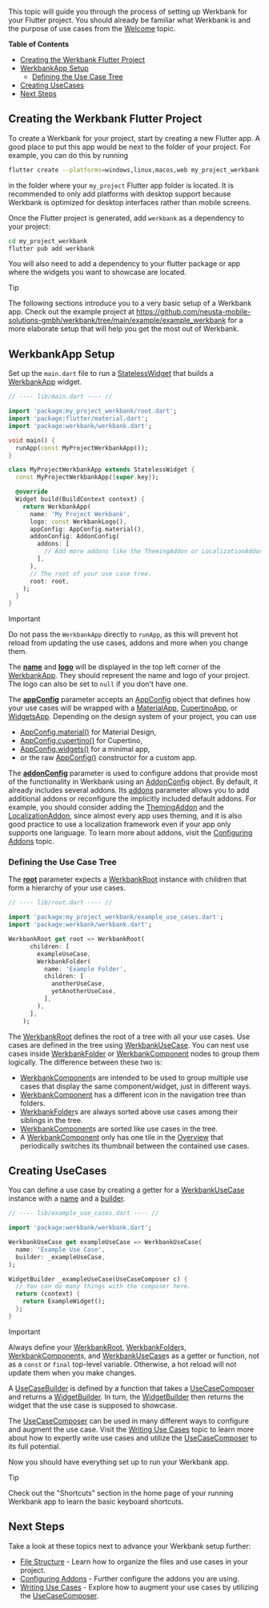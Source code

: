 This topic will guide you through the process of setting up Werkbank for your Flutter project.
You should already be familiar what Werkbank is and the purpose of use cases from the
[Welcome](Welcome-topic.html) topic.

**Table of Contents**
- [Creating the Werkbank Flutter Project](#creating-the-werkbank-flutter-project)
- [WerkbankApp Setup](#werkbankapp-setup)
  - [Defining the Use Case Tree](#defining-the-use-case-tree)
- [Creating UseCases](#creating-usecases)
- [Next Steps](#next-steps)

## Creating the Werkbank Flutter Project

To create a Werkbank for your project, start by creating a new Flutter app.
A good place to put this app would be next to the folder of your project.
For example, you can do this by running
```bash
flutter create --platforms=windows,linux,macos,web my_project_werkbank
```
in the folder where your `my_project` Flutter app folder is located.
It is recommended to only add platforms with desktop support because Werkbank is optimized for desktop interfaces rather than mobile screens.

Once the Flutter project is generated, add `werkbank` as a dependency to your project:

```bash
cd my_project_werkbank
flutter pub add werkbank
```

You will also need to add a dependency to your flutter package or app where the widgets you want to showcase are located.

> [!TIP]
> The following sections introduce you to a very basic setup of a Werkbank app.
> Check out the example project at
> https://github.com/neusta-mobile-solutions-gmbh/werkbank/tree/main/example/example_werkbank
> for a more elaborate setup that will help you get the most
> out of Werkbank.

## WerkbankApp Setup

Set up the `main.dart` file to run a
[StatelessWidget](https://api.flutter.dev/flutter/widgets/StatelessWidget-class.html)
that builds a
[WerkbankApp](../werkbank/WerkbankApp-class.html)
widget.
```dart
// ---- lib/main.dart ---- //

import 'package:my_project_werkbank/root.dart';
import 'package:flutter/material.dart';
import 'package:werkbank/werkbank.dart';

void main() {
  runApp(const MyProjectWerkbankApp());
}

class MyProjectWerkbankApp extends StatelessWidget {
  const MyProjectWerkbankApp({super.key});

  @override
  Widget build(BuildContext context) {
    return WerkbankApp(
      name: 'My Project Werkbank',
      logo: const WerkbankLogo(),
      appConfig: AppConfig.material(),
      addonConfig: AddonConfig(
        addons: [
          // Add more addons like the ThemingAddon or LocalizationAddon.
        ],
      ),
      // The root of your use case tree.
      root: root,
    );
  }
}
```

> [!IMPORTANT]  
> Do not pass the `WerkbankApp` directly to `runApp`, as this will prevent
> hot reload from updating the use cases, addons and more when you change them.

The **[name](../werkbank/WerkbankApp/name.html)** and **[logo](../werkbank/WerkbankApp/logo.html)** will be displayed in the top left corner of the
[WerkbankApp](../werkbank/WerkbankApp-class.html).
They should represent the name and logo of your project.
The logo can also be set to `null` if you don't have one.

The **[appConfig](../werkbank/WerkbankApp/appConfig.html)** parameter accepts an
[AppConfig](../werkbank/AppConfig-class.html) object that defines how your use cases will be wrapped with a
[MaterialApp](https://api.flutter.dev/flutter/material/MaterialApp-class.html),
[CupertinoApp](https://api.flutter.dev/flutter/cupertino/CupertinoApp-class.html),
or [WidgetsApp](https://api.flutter.dev/flutter/widgets/WidgetsApp-class.html).
Depending on the design system of your project, you can use
- [AppConfig.material()](../werkbank/AppConfig/AppConfig.material.html) for Material Design,
- [AppConfig.cupertino()](../werkbank/AppConfig/AppConfig.cupertino.html) for Cupertino,
- [AppConfig.widgets()](../werkbank/AppConfig/AppConfig.widgets.html) for a minimal app,
- or the raw [AppConfig()](../werkbank/AppConfig/AppConfig.html) constructor for a custom app.

The **[addonConfig](../werkbank/WerkbankApp/addonConfig.html)** parameter is used
to configure addons that provide most of the functionality in Werkbank using an
[AddonConfig](../werkbank/AddonConfig-class.html) object.
By default, it already includes several addons.
Its [addons](../werkbank/AddonConfig/addons.html) parameter allows you to add additional addons
or reconfigure the implicitly included default addons.
For example, you should consider adding the
[ThemingAddon](../werkbank/ThemingAddon-class.html) and the
[LocalizationAddon](../werkbank/LocalizationAddon-class.html), since almost every app uses theming, and it is also good practice to use a localization framework
even if your app only supports one language.
To learn more about addons, visit the [Configuring Addons](Configuring%20Addons-topic.html) topic.

### Defining the Use Case Tree
The **[root](../werkbank/WerkbankApp/root.html)** parameter
expects a
[WerkbankRoot](../werkbank/WerkbankRoot-class.html)
instance with children that form a hierarchy of your use cases.

```dart
// ---- lib/root.dart ---- //

import 'package:my_project_werkbank/example_use_cases.dart';
import 'package:werkbank/werkbank.dart';

WerkbankRoot get root => WerkbankRoot(
      children: [
        exampleUseCase,
        WerkbankFolder(
          name: 'Example Folder',
          children: [
            anotherUseCase,
            yetAnotherUseCase,
          ],
        ),
      ],
    );
```

The [WerkbankRoot](../werkbank/WerkbankRoot-class.html) defines the root of a tree
with all your use cases.
Use cases are defined in the tree using [WerkbankUseCase](../werkbank/WerkbankUseCase-class.html).
You can nest use cases inside [WerkbankFolder](../werkbank/WerkbankFolder-class.html) or
[WerkbankComponent](../werkbank/WerkbankComponent-class.html) nodes to group them logically.
The difference between these two is:
- [WerkbankComponent](../werkbank/WerkbankComponent-class.html)s are intended to be used to group multiple
  use cases that display the same component/widget, just in different ways.
- [WerkbankComponent](../werkbank/WerkbankComponent-class.html) has a different icon in the navigation tree than folders.
- [WerkbankFolder](../werkbank/WerkbankFolder-class.html)s are always sorted above use cases among their siblings in the tree.
- [WerkbankComponent](../werkbank/WerkbankComponent-class.html)s are sorted like use cases in the tree.
- A [WerkbankComponent](../werkbank/WerkbankComponent-class.html) only has one tile in the [Overview](Overview-topic.html) that periodically switches its thumbnail between the contained use cases.
<!-- TODO: Link to topic about use case tree? -->

## Creating UseCases

You can define a use case by creating a getter for a
[WerkbankUseCase](../werkbank/WerkbankUseCase-class.html)
instance with a [name](../werkbank/WerkbankChildNode/name.html) and a
[builder](../werkbank/WerkbankUseCase/builder.html).

```dart
// ---- lib/example_use_cases.dart ---- //

import 'package:werkbank/werkbank.dart';

WerkbankUseCase get exampleUseCase => WerkbankUseCase(
  name: 'Example Use Case',
  builder: _exampleUseCase,
);

WidgetBuilder _exampleUseCase(UseCaseComposer c) {
  // You can do many things with the composer here.
  return (context) {
    return ExampleWidget();
  };
}
```

> [!IMPORTANT]
> Always define your
> [WerkbankRoot](../werkbank/WerkbankRoot-class.html),
> [WerkbankFolder](../werkbank/WerkbankFolder-class.html)s,
> [WerkbankComponent](../werkbank/WerkbankComponent-class.html)s, and
> [WerkbankUseCase](../werkbank/WerkbankUseCase-class.html)s
> as a getter or function, not as a `const` or `final` top-level variable.
> Otherwise, a hot reload will not update them when you make changes.

A [UseCaseBuilder](../werkbank/UseCaseBuilder.html) is defined by a function that takes a
[UseCaseComposer](../werkbank/UseCaseComposer-class.html)
and returns a
[WidgetBuilder](https://api.flutter.dev/flutter/widgets/WidgetBuilder.html).
In turn, the
[WidgetBuilder](https://api.flutter.dev/flutter/widgets/WidgetBuilder.html)
then returns the widget that the use case is supposed to showcase.

<!-- TODO: Check link. This topic doesn't exist yet. -->
The [UseCaseComposer](../werkbank/UseCaseComposer-class.html) can be used
in many different ways to configure and augment the use case.
Visit the [Writing Use Cases](Writing%20Use%20Cases-topic.html) topic to learn more about
how to expertly write use cases and utilize the
[UseCaseComposer](../werkbank/UseCaseComposer-class.html) to its full potential.

Now you should have everything set up to run your Werkbank app.

> [!TIP]
> Check out the "Shortcuts" section in the home page of your running Werkbank app to learn the basic keyboard shortcuts.

## Next Steps

Take a look at these topics next to advance your Werkbank setup further:
- [File Structure](File%20Structure-topic.html) - Learn how to organize the files and use cases in your project.
- [Configuring Addons](Configuring%20Addons-topic.html) - Further configure the addons you are using.
- [Writing Use Cases](Writing%20Use%20Cases-topic.html) - Explore how to augment your use cases by utilizing the [UseCaseComposer](../werkbank/UseCaseComposer-class.html).
